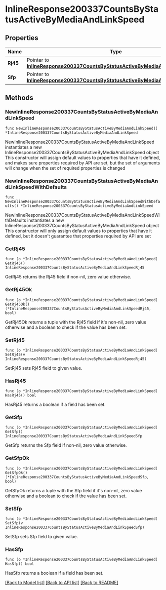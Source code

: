 # InlineResponse200337CountsByStatusActiveByMediaAndLinkSpeed

## Properties

Name | Type | Description | Notes
------------ | ------------- | ------------- | -------------
**Rj45** | Pointer to [**InlineResponse200337CountsByStatusActiveByMediaAndLinkSpeedRj45**](InlineResponse200337CountsByStatusActiveByMediaAndLinkSpeedRj45.md) |  | [optional] 
**Sfp** | Pointer to [**InlineResponse200337CountsByStatusActiveByMediaAndLinkSpeedSfp**](InlineResponse200337CountsByStatusActiveByMediaAndLinkSpeedSfp.md) |  | [optional] 

## Methods

### NewInlineResponse200337CountsByStatusActiveByMediaAndLinkSpeed

`func NewInlineResponse200337CountsByStatusActiveByMediaAndLinkSpeed() *InlineResponse200337CountsByStatusActiveByMediaAndLinkSpeed`

NewInlineResponse200337CountsByStatusActiveByMediaAndLinkSpeed instantiates a new InlineResponse200337CountsByStatusActiveByMediaAndLinkSpeed object
This constructor will assign default values to properties that have it defined,
and makes sure properties required by API are set, but the set of arguments
will change when the set of required properties is changed

### NewInlineResponse200337CountsByStatusActiveByMediaAndLinkSpeedWithDefaults

`func NewInlineResponse200337CountsByStatusActiveByMediaAndLinkSpeedWithDefaults() *InlineResponse200337CountsByStatusActiveByMediaAndLinkSpeed`

NewInlineResponse200337CountsByStatusActiveByMediaAndLinkSpeedWithDefaults instantiates a new InlineResponse200337CountsByStatusActiveByMediaAndLinkSpeed object
This constructor will only assign default values to properties that have it defined,
but it doesn't guarantee that properties required by API are set

### GetRj45

`func (o *InlineResponse200337CountsByStatusActiveByMediaAndLinkSpeed) GetRj45() InlineResponse200337CountsByStatusActiveByMediaAndLinkSpeedRj45`

GetRj45 returns the Rj45 field if non-nil, zero value otherwise.

### GetRj45Ok

`func (o *InlineResponse200337CountsByStatusActiveByMediaAndLinkSpeed) GetRj45Ok() (*InlineResponse200337CountsByStatusActiveByMediaAndLinkSpeedRj45, bool)`

GetRj45Ok returns a tuple with the Rj45 field if it's non-nil, zero value otherwise
and a boolean to check if the value has been set.

### SetRj45

`func (o *InlineResponse200337CountsByStatusActiveByMediaAndLinkSpeed) SetRj45(v InlineResponse200337CountsByStatusActiveByMediaAndLinkSpeedRj45)`

SetRj45 sets Rj45 field to given value.

### HasRj45

`func (o *InlineResponse200337CountsByStatusActiveByMediaAndLinkSpeed) HasRj45() bool`

HasRj45 returns a boolean if a field has been set.

### GetSfp

`func (o *InlineResponse200337CountsByStatusActiveByMediaAndLinkSpeed) GetSfp() InlineResponse200337CountsByStatusActiveByMediaAndLinkSpeedSfp`

GetSfp returns the Sfp field if non-nil, zero value otherwise.

### GetSfpOk

`func (o *InlineResponse200337CountsByStatusActiveByMediaAndLinkSpeed) GetSfpOk() (*InlineResponse200337CountsByStatusActiveByMediaAndLinkSpeedSfp, bool)`

GetSfpOk returns a tuple with the Sfp field if it's non-nil, zero value otherwise
and a boolean to check if the value has been set.

### SetSfp

`func (o *InlineResponse200337CountsByStatusActiveByMediaAndLinkSpeed) SetSfp(v InlineResponse200337CountsByStatusActiveByMediaAndLinkSpeedSfp)`

SetSfp sets Sfp field to given value.

### HasSfp

`func (o *InlineResponse200337CountsByStatusActiveByMediaAndLinkSpeed) HasSfp() bool`

HasSfp returns a boolean if a field has been set.


[[Back to Model list]](../README.md#documentation-for-models) [[Back to API list]](../README.md#documentation-for-api-endpoints) [[Back to README]](../README.md)


